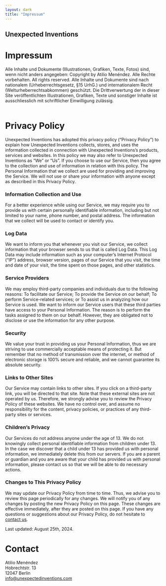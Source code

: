 ```yaml
---
layout: dark
title: "Impressum"
---
```


## Unexpected Inventions

# Impressum

Alle Inhalte und Dokumente (Illustrationen, Grafiken, Texte, Fotos) sind, wenn nicht anders angegeben: Copyright by Atilio Menéndez. Alle Rechte vorbehalten. All rights reserved. Alle Inhalte und Dokumente sind nach nationalem (Urheberrechtsgesetz, §15 UrhG.) und internationalem Recht (Welturheberrechtsabkommen) geschützt. Die Drittverwertung der in dieser Site veröffentlichten Illustrationen, Grafiken, Texte und sonstiger Inhalte ist ausschliesslich mit schriftlicher Einwilligung zulässig.<br><br>

# Privacy Policy

Unexpected Inventions has adopted this privacy policy (“Privacy Policy”) to explain how Unexpected Inventions collects, stores, and uses the information collected in connection with Unexpected Inventions’s products, services and websites. In this policy we may also refer to Unexpected Inventions as “We” or “Us”. If you choose to use our Service, then you agree to the collection and use of information in relation with this policy. The Personal Information that we collect are used for providing and improving the Service. We will not use or share your information with anyone except as described in this Privacy Policy.

### Information Collection and Use

For a better experience while using our Service, we may require you to provide us with certain personally identifiable information, including but not limited to your name, phone number, and postal address. The information that we collect will be used to contact or identify you.

### Log Data

We want to inform you that whenever you visit our Service, we collect information that your browser sends to us that is called Log Data. This Log Data may include information such as your computer’s Internet Protocol (“IP”) address, browser version, pages of our Service that you visit, the time and date of your visit, the time spent on those pages, and other statistics.

### Service Providers

We may employ third-party companies and individuals due to the following reasons: To facilitate our Service; To provide the Service on our behalf; To perform Service-related services; or To assist us in analyzing how our Service is used. We want to inform our Service users that these third parties have access to your Personal Information. The reason is to perform the tasks assigned to them on our behalf. However, they are obligated not to disclose or use the information for any other purpose.

### Security

We value your trust in providing us your Personal Information, thus we are striving to use commercially acceptable means of protecting it. But remember that no method of transmission over the internet, or method of electronic storage is 100% secure and reliable, and we cannot guarantee its absolute security.

### Links to Other Sites

Our Service may contain links to other sites. If you click on a third-party link, you will be directed to that site. Note that these external sites are not operated by us. Therefore, we strongly advise you to review the Privacy Policy of these websites. We have no control over, and assume no responsibility for the content, privacy policies, or practices of any third-party sites or services.

### Children’s Privacy

Our Services do not address anyone under the age of 13. We do not knowingly collect personal identifiable information from children under 13. In the case we discover that a child under 13 has provided us with personal information, we immediately delete this from our servers. If you are a parent or guardian and you are aware that your child has provided us with personal information, please contact us so that we will be able to do necessary actions.

### Changes to This Privacy Policy

We may update our Privacy Policy from time to time. Thus, we advise you to review this page periodically for any changes. We will notify you of any changes by posting the new Privacy Policy on this page. These changes are effective immediately, after they are posted on this page. If you have any questions or suggestions about our Privacy Policy, do not hesitate to [<u>contact us</u>](mailto:privacy@unexpectedinventions.com).

Last updated: August 25th, 2024.

# Contact

Atilio Menéndez<br>
Hobrechtstr. 13<br>
12047 Berlin<br>
[<u>info@unexpectedinventions.com</u>](mailto:info@unexpectedinventions.com)<br><br>


